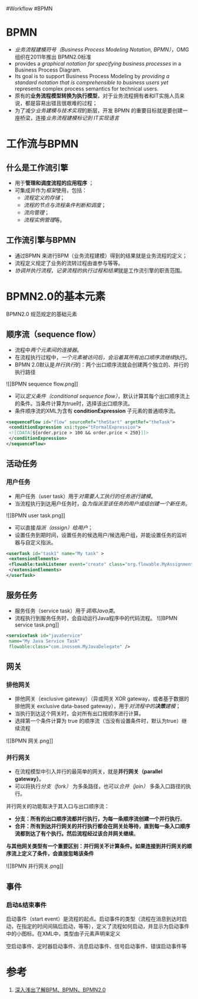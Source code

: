 #Workflow #BPMN
# BPMN
- *业务流程建模符号（Business Process Modeling Notation, BPMN）*，OMG 组织在2011年推出 BPMN2.0标准
- provides a *graphical notation for specifying business processes* in a Business Process Diagram. 
- Its goal is to support Business Process Modeling by *providing a standard notation that is comprehensible to business users yet* represents complex process semantics for technical users.
- 原有的**业务流程模型转换为执行模型**，对于业务流程拥有者和IT实施人员来说，都是容易出错且很艰难的过程；
- 为了减少*业务建模与技术实现*的断层，开发 BPMN 的重要目标就是要创建一座桥梁，连接*业务流程建模标记到 IT实现语言*

# 工作流与BPMN

## 什么是工作流引擎

- 用于**管理和调度流程的应用程序** ；
- 可集成并作为*框架*使用，包括：
	- *流程定义的存储*；
	- *流程的节点与流程条件判断和调度*；
	- *流向管理*；
	- *流程实例管理*等。

## 工作流引擎与BPMN

- 通过BPMN 来进行BPM（业务流程建模）得到的结果就是业务流程的定义；
- 流程定义规定了业务的流转过程由谁参与等等。
- *协调并执行流程*，*记录流程的执行过程和结果*就是工作流引擎的职责范围。

# BPMN2.0的基本元素

BPMN2.0 规范规定的基础元素
## 顺序流（sequence flow）
- 流程中*两个元素间的连接器*。
- 在流程执行过程中，*一个元素被访问后，会沿着其所有出口顺序流继续*执行。
- BPMN 2.0默认是*并行执行*的：两个出口顺序流就会创建两个独立的、并行的执行路径

![[BPMN sequence flow.png]]

- 可以*定义条件（conditional sequence flow）*，默认计算其每个出口顺序流上的条件。当条件计算为true时，选择该出口顺序流。
- 条件顺序流的XML为含有 **conditionExpression** 子元素的普通顺序流。

```xml
<sequenceFlow id="flow" sourceRef="theStart" argetRef="theTask">  
 <conditionExpression xsi:type="tFormalExpression">  
 <![CDATA[${order.price > 100 && order.price < 250}]]>  
 </conditionExpression>  
</sequenceFlow>
```

## 活动任务

### 用户任务
- 用户任务（user task）用于*对需要人工执行的任务进行建模*。
- 当流程执行到达用户任务时，会*为指派至该任务的用户或组创建一个新任务*。

![[BPMN user task.png]]

- 可以直接*指派（assign）给用户*；
- 设置任务到期时间，设置任务的候选用户/候选用户组，并能设置任务的监听器与自定义指派。

```xml
<userTask id="task1" name="My task" >  
 <extensionElements>  
 <flowable:taskListener event="create" class="org.flowable.MyAssignmentHandler" />  
 </extensionElements>  
</userTask>
```

## 服务任务

- 服务任务（service task）用于*调用Java类*。
- 流程执行到服务任务时，会自动运行Java程序中的代码流程。
![[BPMN service task.png]]

```xml
<serviceTask id="javaService"  
 name="My Java Service Task"  
 flowable:class="com.inossem.MyJavaDelegate" />
```

## 网关
### 排他网关
- 排他网关（exclusive gateway）（异或网关 XOR gateway，或者基于数据的排他网关 exclusive data-based gateway），用于*对流程中的**决策**建模*；
- 当执行到达这个网关时，会对所有出口按顺序进行计算。
- 选择第一个条件计算为 true 的顺序流（当没有设置条件时，默认为true）继续流程

![[BPMN 网关.png]]

### 并行网关

 - 在流程模型中引入并行的最简单的网关，就是**并行网关（parallel gateway）**。
 - 可以将执行*分支（fork）* 为多条路径，也可以*合并（join）* 多条入口路径的执行。

并行网关的功能取决于其入口与出口顺序流：

-   **分支：所有的出口顺序流都并行执行，为每一条顺序流创建一个并行执行**。
-   **合并：所有到达并行网关的并行执行都会在网关处等待，直到每一条入口顺序流都到达了有个执行。然后流程经过该合并网关继续**。

**与其他网关类型有一个重要区别：并行网关不计算条件。如果连接到并行网关的顺序流上定义了条件，会直接忽略该条件**

![[BPMN 并行网关.png]]

## 事件

### 启动&结束事件
启动事件（start event）是流程的起点。启动事件的类型（流程在消息到达时启动，在指定的时间间隔后启动，等等），定义了流程如何启动，并显示为启动事件中的小图标。在XML中，类型由子元素声明来定义

空启动事件、定时器启动事件、消息启动事件、信号启动事件、错误启动事件等




# 参考
1. [深入浅出了解BPM、BPMN、BPMN2.0](https://www.cnblogs.com/amerkor/p/13728576.html)